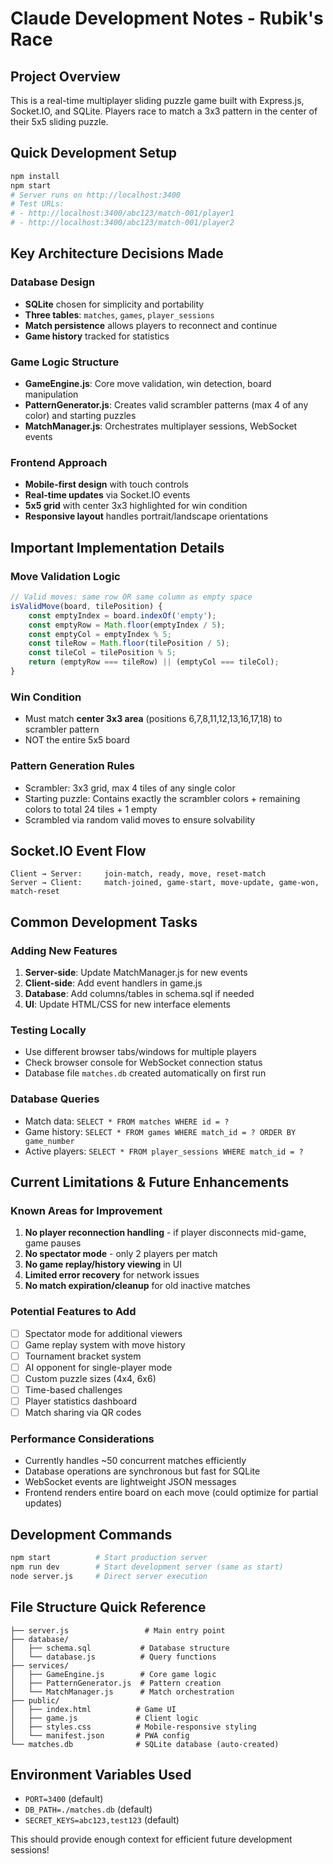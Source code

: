 # Claude Development Notes - Rubik's Race

## Project Overview
This is a real-time multiplayer sliding puzzle game built with Express.js, Socket.IO, and SQLite. Players race to match a 3x3 pattern in the center of their 5x5 sliding puzzle.

## Quick Development Setup
```bash
npm install
npm start
# Server runs on http://localhost:3400
# Test URLs: 
# - http://localhost:3400/abc123/match-001/player1
# - http://localhost:3400/abc123/match-001/player2
```

## Key Architecture Decisions Made

### Database Design
- **SQLite** chosen for simplicity and portability
- **Three tables**: `matches`, `games`, `player_sessions`
- **Match persistence** allows players to reconnect and continue
- **Game history** tracked for statistics

### Game Logic Structure
- **GameEngine.js**: Core move validation, win detection, board manipulation
- **PatternGenerator.js**: Creates valid scrambler patterns (max 4 of any color) and starting puzzles
- **MatchManager.js**: Orchestrates multiplayer sessions, WebSocket events

### Frontend Approach
- **Mobile-first design** with touch controls
- **Real-time updates** via Socket.IO events
- **5x5 grid** with center 3x3 highlighted for win condition
- **Responsive layout** handles portrait/landscape orientations

## Important Implementation Details

### Move Validation Logic
```javascript
// Valid moves: same row OR same column as empty space
isValidMove(board, tilePosition) {
    const emptyIndex = board.indexOf('empty');
    const emptyRow = Math.floor(emptyIndex / 5);
    const emptyCol = emptyIndex % 5;
    const tileRow = Math.floor(tilePosition / 5);
    const tileCol = tilePosition % 5;
    return (emptyRow === tileRow) || (emptyCol === tileCol);
}
```

### Win Condition
- Must match **center 3x3 area** (positions 6,7,8,11,12,13,16,17,18) to scrambler pattern
- NOT the entire 5x5 board

### Pattern Generation Rules
- Scrambler: 3x3 grid, max 4 tiles of any single color
- Starting puzzle: Contains exactly the scrambler colors + remaining colors to total 24 tiles + 1 empty
- Scrambled via random valid moves to ensure solvability

## Socket.IO Event Flow
```
Client → Server:     join-match, ready, move, reset-match
Server → Client:     match-joined, game-start, move-update, game-won, match-reset
```

## Common Development Tasks

### Adding New Features
1. **Server-side**: Update MatchManager.js for new events
2. **Client-side**: Add event handlers in game.js
3. **Database**: Add columns/tables in schema.sql if needed
4. **UI**: Update HTML/CSS for new interface elements

### Testing Locally
- Use different browser tabs/windows for multiple players
- Check browser console for WebSocket connection status
- Database file `matches.db` created automatically on first run

### Database Queries
- Match data: `SELECT * FROM matches WHERE id = ?`
- Game history: `SELECT * FROM games WHERE match_id = ? ORDER BY game_number`
- Active players: `SELECT * FROM player_sessions WHERE match_id = ?`

## Current Limitations & Future Enhancements

### Known Areas for Improvement
1. **No player reconnection handling** - if player disconnects mid-game, game pauses
2. **No spectator mode** - only 2 players per match
3. **No game replay/history viewing** in UI
4. **Limited error recovery** for network issues
5. **No match expiration/cleanup** for old inactive matches

### Potential Features to Add
- [ ] Spectator mode for additional viewers
- [ ] Game replay system with move history
- [ ] Tournament bracket system
- [ ] AI opponent for single-player mode
- [ ] Custom puzzle sizes (4x4, 6x6)
- [ ] Time-based challenges
- [ ] Player statistics dashboard
- [ ] Match sharing via QR codes

### Performance Considerations
- Currently handles ~50 concurrent matches efficiently
- Database operations are synchronous but fast for SQLite
- WebSocket events are lightweight JSON messages
- Frontend renders entire board on each move (could optimize for partial updates)

## Development Commands
```bash
npm start          # Start production server
npm run dev        # Start development server (same as start)
node server.js     # Direct server execution
```

## File Structure Quick Reference
```
├── server.js                 # Main entry point
├── database/
│   ├── schema.sql           # Database structure
│   └── database.js          # Query functions
├── services/
│   ├── GameEngine.js        # Core game logic
│   ├── PatternGenerator.js  # Pattern creation
│   └── MatchManager.js      # Match orchestration
├── public/
│   ├── index.html          # Game UI
│   ├── game.js             # Client logic
│   ├── styles.css          # Mobile-responsive styling
│   └── manifest.json       # PWA config
└── matches.db              # SQLite database (auto-created)
```

## Environment Variables Used
- `PORT=3400` (default)
- `DB_PATH=./matches.db` (default)
- `SECRET_KEYS=abc123,test123` (default)

This should provide enough context for efficient future development sessions!